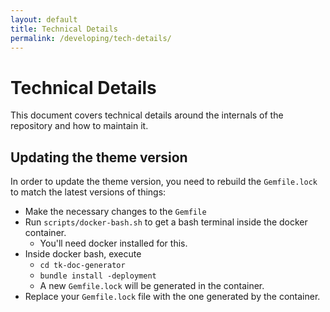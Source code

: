 ```yaml
---
layout: default
title: Technical Details
permalink: /developing/tech-details/
---
```


# Technical Details

This document covers technical details around the internals of the repository and how to maintain it.

## Updating the theme version

In order to update the theme version, you need to rebuild the `Gemfile.lock` to match
the latest versions of things:

- Make the necessary changes to the `Gemfile`
- Run `scripts/docker-bash.sh` to get a bash terminal inside the docker container.
    - You'll need docker installed for this.
- Inside docker bash, execute
    - `cd tk-doc-generator`
    - `bundle install -deployment`
    - A new `Gemfile.lock` will be generated in the container.
- Replace your `Gemfile.lock` file with the one generated by the container.
